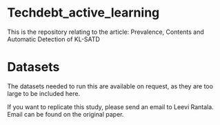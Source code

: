 # Techdebt_active_learning

This is the repository relating to the article: 
Prevalence, Contents and Automatic Detection of KL-SATD

# Datasets

The datasets needed to run this are available on request,
as they are too large to be included here.

If you want to replicate this study, please send an email
to Leevi Rantala. Email can be found on the original paper.
